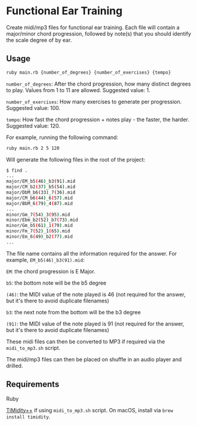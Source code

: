 # Functional Ear Training
Create midi/mp3 files for functional ear training. Each file will contain a major/minor chord progression, followed by note(s) that you should identify the scale degree of by ear.

## Usage
```sh
ruby main.rb {number_of_degrees} {number_of_exercises} {tempo}
```

`number_of_degrees`: After the chord progression, how many distinct degrees to play. Values from 1 to 11 are allowed. Suggested value: 1.

`number_of_exercises`: How many exercises to generate per progression. Suggested value: 100.

`tempo`: How fast the chord progression + notes play - the faster, the harder. Suggested value: 120.

For example, running the following command:
```sh
ruby main.rb 2 5 120
```
Will generate the following files in the root of the project:
```sh
$ find .
...
major/EM_b5(46)_b3(91).mid
major/CM_b2(37)_b5(54).mid
major/DbM_b6(33)_7(36).mid
major/CM_b6(44)_6(57).mid
major/BbM_6(79)_4(87).mid
...
minor/Gm_7(54)_3(95).mid
minor/Ebm_b2(52)_b7(73).mid
minor/Gm_b5(61)_1(79).mid
minor/Fm_7(52)_1(65).mid
minor/Em_6(49)_b2(77).mid
...
```
The file name contains all the information required for the answer. For example, `EM_b5(46)_b3(91).mid`:

`EM`: the chord progression is E Major.

`b5`: the bottom note will be the b5 degree

`(46)`: the MIDI value of the note played is 46 (not required for the answer, but it's there to avoid duplicate filenames)

`b3`: the next note from the bottom will be the b3 degree

`(91)`: the MIDI value of the note played is 91 (not required for the answer, but it's there to avoid duplicate filenames)

These midi files can then be converted to MP3 if required via the `midi_to_mp3.sh` script.

The midi/mp3 files can then be placed on shuffle in an audio player and drilled.

## Requirements
Ruby

[TiMidity++](http://timidity.sourceforge.net/) if using `midi_to_mp3.sh` script. On macOS, install via `brew install timidity`.
